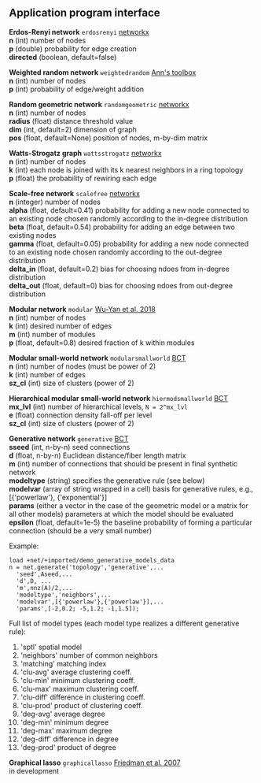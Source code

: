 ## Application program interface

<a name="erdosrenyi"/>**Erdos-Renyi network** `erdosrenyi` [networkx](https://networkx.github.io/documentation/stable/reference/generated/networkx.generators.random_graphs.erdos_renyi_graph.html) <br>
**n** (int) number of nodes <br>
**p** (double) probability for edge creation <br>
**directed** (boolean, default=false) <br>

<a name="weightedrandom"/>**Weighted random network** `weightedrandom` [Ann's toolbox](https://docs.google.com/viewer?a=v&pid=sites&srcid=c2Vhcy51cGVubi5lZHV8d2VpZ2h0ZWQtbmV0d29yay10b29sYm94fGd4OjQ2MWMwYTE5ODdlODMwZmU) <br>
**n** (int) number of nodes<br>
**p** (int) probability of edge/weight addition<br>

<a name="randomgeometric"/>**Random geometric network** `randomgeometric` [networkx](https://networkx.github.io/documentation/stable/reference/generated/networkx.generators.geometric.random_geometric_graph.html) <br>
**n** (int) number of nodes <br>
**radius** (float) distance threshold value <br>
**dim** (int, default=2) dimension of graph <br>
**pos** (float, default=None) position of nodes, m-by-dim matrix

<a name="wattsstrogatz"/>**Watts-Strogatz graph** `wattsstrogatz` [networkx](https://networkx.github.io/documentation/stable/reference/generated/networkx.generators.random_graphs.watts_strogatz_graph.html) <br>
**n** (int) number of nodes <br>
**k** (int) each node is joined with its k nearest neighbors in a ring topology <br>
**p** (float) the probability of rewiring each edge

<a name="scalefree"/>**Scale-free network** `scalefree` [networkx](https://networkx.github.io/documentation/stable/reference/generated/networkx.generators.directed.scale_free_graph.html) <br>
**n** (integer) number of nodes <br>
**alpha** (float, default=0.41) probability for adding a new node connected to an existing node chosen randomly according to the in-degree distribution<br>
**beta** (float, default=0.54) probability for adding an edge between two existing nodes <br>
**gamma** (float, default=0.05) probability for adding a new node connected to an existing node chosen randomly according to the out-degree distribution <br>
**delta_in** (float, default=0.2) bias for choosing ndoes from in-degree distribution <br>
**delta_out** (float, default=0) bias for choosing ndoes from out-degree distribution

<a name="modular"/>**Modular network** `modular` [Wu-Yan et al. 2018](https://link.springer.com/article/10.1007/s00332-018-9448-z) <br>
**n** (int) number of nodes<br>
**k** (int) desired number of edges<br>
**m** (int) number of modules<br>
**p** (float, default=0.8) desired fraction of k within modules

<a name="modularsmallworld"/>**Modular small-world network** `modularsmallworld` [BCT](https://sites.google.com/site/bctnet/null#TOC-generative-network-models) <br>
**n** (int) number of nodes (must be power of 2) <br>
**k** (int) number of edges <br>
**sz_cl** (int) size of clusters (power of 2) <br>

<a name="hiermodsmallworld"/>**Hierarchical modular small-world network** `hiermodsmallworld` [BCT](https://sites.google.com/site/bctnet/null#TOC-generative-network-models) <br>
**mx_lvl** (int) number of hierarchical levels, `N = 2^mx_lvl` <br>
**e** (float) connection density fall-off per level <br>
**sz_cl** (int) size of clusters (power of 2)

<a name="generative"/>**Generative network** `generative` [BCT](https://sites.google.com/site/bctnet/null#TOC-generative-network-models) <br>
**sseed** (int, n-by-n) seed connections <br>
**d** (float, n-by-n) Euclidean distance/fiber length matrix <br>
**m** (int) number of connections that should be present in final synthetic network <br>
**modeltype** (string) specifies the generative rule (see below) <br>
**modelvar** (array of string wrapped in a cell) basis for generative rules, e.g., [{'powerlaw'}, {'exponential'}] <br>
**params** (either a vector in the case of the geometric model or a matrix for all other models) parameters at which the model should be evaluated <br>
**epsilon** (float, default=1e-5) the baseline probability of forming a particular connection (should be a very small number) <br>

Example:
```
load +net/+imported/demo_generative_models_data
n = net.generate('topology','generative',...
  'seed',Aseed,...
  'd',D, ...
  'm',nnz(A)/2,...
  'modeltype','neighbors',...
  'modelvar',[{'powerlaw'},{'powerlaw'}],...
  'params',[-2,0.2; -5,1.2; -1,1.5]);
```

Full list of model types (each model type realizes a different generative rule):
1.  'sptl'          spatial model
2.  'neighbors'     number of common neighbors
3.  'matching'      matching index
4.  'clu-avg'       average clustering coeff.
5.  'clu-min'       minimum clustering coeff.
6.  'clu-max'       maximum clustering coeff.
7.  'clu-diff'      difference in clustering coeff.
8.  'clu-prod'      product of clustering coeff.
9.  'deg-avg'       average degree
10. 'deg-min'       minimum degree
11. 'deg-max'       maximum degree
12. 'deg-diff'      difference in degree
13. 'deg-prod'      product of degree

<a name="graphicallasso"/>**Graphical lasso** `graphicallasso` [Friedman et al. 2007](http://statweb.stanford.edu/~tibs/glasso/) <br>
in development

